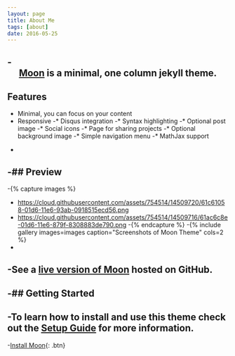 ```yaml
---
layout: page
title: About Me
tags: [about]
date: 2016-05-25
---
```

-<center><a href="http://taylantatli.github.io/Moon"><b>Moon</b></a> is a minimal, one column jekyll theme.</center>
-
## Features
* Minimal, you can focus on your content
* Responsive
-* Disqus integration
-* Syntax highlighting
-* Optional post image
-* Social icons
-* Page for sharing projects
-* Optional background image
-* Simple navigation menu
-* MathJax support
-
-## Preview
-
-{% capture images %}
-    https://cloud.githubusercontent.com/assets/754514/14509720/61c61058-01d6-11e6-93ab-0918515ecd56.png
-    https://cloud.githubusercontent.com/assets/754514/14509716/61ac6c8e-01d6-11e6-879f-8308883de790.png
-{% endcapture %}
-{% include gallery images=images caption="Screenshots of Moon Theme" cols=2 %}
-
-See a [live version of Moon](http://taylantatli.github.io/Moon) hosted on GitHub.
-
-## Getting Started
-
-To learn how to install and use this theme check out the [Setup Guide](http://taylantatli.me/Moon/moon-theme/) for more information.
-      
-[Install Moon](https://github.com/TaylanTatli/Moon){: .btn}
